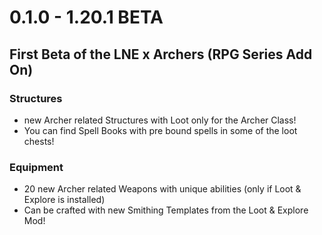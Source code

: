 # 0.1.0 - 1.20.1 BETA
## First Beta of the LNE x Archers (RPG Series Add On)
### **Structures**
- new Archer related Structures with Loot only for the Archer Class!
- You can find Spell Books with pre bound spells in some of the loot chests!
### **Equipment**
- 20 new Archer related Weapons with unique abilities (only if Loot & Explore is installed)
- Can be crafted with new Smithing Templates from the Loot & Explore Mod!